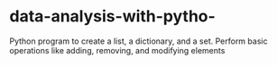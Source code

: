 # data-analysis-with-pytho-
Python program to create a list, a dictionary, and a set. Perform basic operations like adding, removing, and modifying elements
